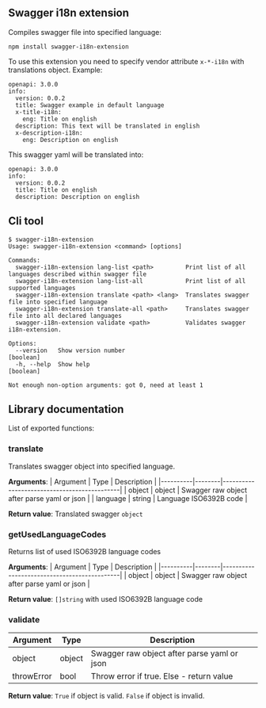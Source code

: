 Swagger i18n extension
----------------------

Compiles swagger file into specified language:

```
npm install swagger-i18n-extension
```

To use this extension you need to specify vendor attribute `x-*-i18n` with translations object.
Example:

```
openapi: 3.0.0
info:
  version: 0.0.2
  title: Swagger example in default language
  x-title-i18n:
    eng: Title on english
  description: This text will be translated in english
  x-description-i18n:
    eng: Description on english 
```

This swagger yaml will be translated into:
```
openapi: 3.0.0
info:
  version: 0.0.2
  title: Title on english
  description: Description on english
```

## Cli tool

```
$ swagger-i18n-extension
Usage: swagger-i18n-extension <command> [options]

Commands:
  swagger-i18n-extension lang-list <path>         Print list of all languages described within swagger file
  swagger-i18n-extension lang-list-all            Print list of all supported languages
  swagger-i18n-extension translate <path> <lang>  Translates swagger file into specified language
  swagger-i18n-extension translate-all <path>     Translates swagger file into all declared languages
  swagger-i18n-extension validate <path>          Validates swagger i18n-extension.

Options:
  --version   Show version number                                      [boolean]
  -h, --help  Show help                                                [boolean]

Not enough non-option arguments: got 0, need at least 1

```

## Library documentation

List of exported functions:
### translate
Translates swagger object into specified language.

**Arguments**:
| Argument | Type   | Description                                 |
|----------|--------|---------------------------------------------|
| object   | object | Swagger raw object after parse yaml or json |
| language | string | Language ISO6392B code                      |

**Return value**:
Translated swagger `object`

### getUsedLanguageCodes
Returns list of used ISO6392B language codes

**Arguments**:
| Argument | Type   | Description                                 |
|----------|--------|---------------------------------------------|
| object   | object | Swagger raw object after parse yaml or json |

**Return value**:
`[]string` with used ISO6392B language code

### validate
| Argument   | Type   | Description                                 |
|------------|--------|---------------------------------------------|
| object     | object | Swagger raw object after parse yaml or json |
| throwError | bool   | Throw error if true. Else - return value    |

 **Return value**:
 `True` if object is valid.
 `False` if object is invalid.